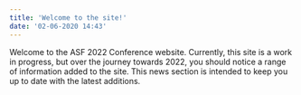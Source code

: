 ```yaml
---
title: 'Welcome to the site!'
date: '02-06-2020 14:43'
---
```


Welcome to the ASF 2022 Conference website.  Currently, this site is a work in progress, but over the journey towards 2022, you should notice a range of information added to the site.  This news section is intended to keep you up to date with the latest additions.

